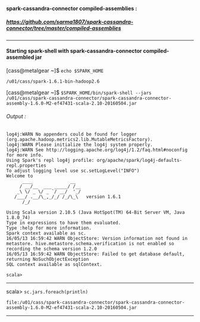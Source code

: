 #### spark-cassandra-connector compiled-assemblies : 
##### https://github.com/sarma1807/spark-cassandra-connector/tree/master/compiled-assemblies

---

#### Starting spark-shell with spark-cassandra-connector compiled-assembled jar

[cass@metalgear ~]$ `echo $SPARK_HOME`

`/u01/cass/spark-1.6.1-bin-hadoop2.6`


[cass@metalgear ~]$ `$SPARK_HOME/bin/spark-shell --jars /u01/cass/spark-cassandra-connector/spark-cassandra-connector-assembly-1.6.0-M2-ef47431-scala-2.10-20160504.jar`

###### Output :
```
log4j:WARN No appenders could be found for logger (org.apache.hadoop.metrics2.lib.MutableMetricsFactory).
log4j:WARN Please initialize the log4j system properly.
log4j:WARN See http://logging.apache.org/log4j/1.2/faq.html#noconfig for more info.
Using Spark's repl log4j profile: org/apache/spark/log4j-defaults-repl.properties
To adjust logging level use sc.setLogLevel("INFO")
Welcome to
      ____              __
     / __/__  ___ _____/ /__
    _\ \/ _ \/ _ `/ __/  '_/
   /___/ .__/\_,_/_/ /_/\_\   version 1.6.1
      /_/

Using Scala version 2.10.5 (Java HotSpot(TM) 64-Bit Server VM, Java 1.8.0_74)
Type in expressions to have them evaluated.
Type :help for more information.
Spark context available as sc.
16/05/13 16:59:42 WARN ObjectStore: Version information not found in metastore. hive.metastore.schema.verification is not enabled so recording the schema version 1.2.0
16/05/13 16:59:42 WARN ObjectStore: Failed to get database default, returning NoSuchObjectException
SQL context available as sqlContext.

scala> 
```

---

scala> `sc.jars.foreach(println)`

```
file:/u01/cass/spark-cassandra-connector/spark-cassandra-connector-assembly-1.6.0-M2-ef47431-scala-2.10-20160504.jar
```

---
